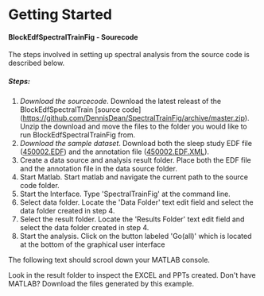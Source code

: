 Getting Started
==================

#### BlockEdfSpectralTrainFig - Sourecode
The steps involved in setting up spectral analysis from the source code is described below.

##### Steps:
1. *Download the sourcecode*.  Download the latest releast of the BlockEdfSpectralTrain [source code] (https://github.com/DennisDean/SpectralTrainFig/archive/master.zip). Unzip the download and move the files to the folder you would like to run  BlockEdfSpectralTrainFig from.
2. *Download the sample dataset*.  Download both the sleep study EDF file ([450002.EDF](https://github.com/DennisDean/SpectralTrainFig/releases/download/0.1.00/450002.EDF)) and the annotation file ([450002.EDF.XML](https://github.com/DennisDean/SpectralTrainFig/releases/download/0.1.00/450002.EDF.XML)).
4. Create a data source and analysis result folder. Place both the EDF file and the annotation file in the data source folder.
5. Start Matlab. Start matlab and navigate the current path to the source code folder.
6. Start the Interface. Type 'SpectralTrainFig' at the command line.
6. Select data folder. Locate the 'Data Folder' text edit field and select the data folder created in step 4.
7. Select the result folder. Locate the 'Results Folder' text edit field and select the data folder created in step 4.
8. Start the analysis.  Click on the button labeled 'Go(all)' which is located at the bottom of the graphical user interface


The following text should scrool down your MATLAB console.



Look in the result folder to inspect the EXCEL and PPTs created. Don't have MATLAB? Download the files generated by this example.

